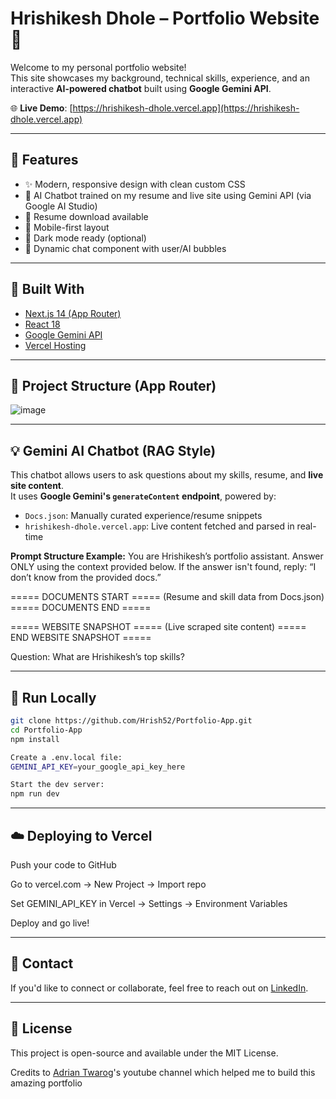 # Hrishikesh Dhole – Portfolio Website 💼

Welcome to my personal portfolio website!  
This site showcases my background, technical skills, experience, and an interactive **AI-powered chatbot** built using **Google Gemini API**.

🌐 **Live Demo**: [https://hrishikesh-dhole.vercel.app](https://hrishikesh-dhole.vercel.app)

---

## 🚀 Features

- ✨ Modern, responsive design with clean custom CSS
- 🧠 AI Chatbot trained on my resume and live site using Gemini API (via Google AI Studio)
- 📄 Resume download available
- 📱 Mobile-first layout
- 🌙 Dark mode ready (optional)
- 💬 Dynamic chat component with user/AI bubbles

---

## 💪 Built With

- [Next.js 14 (App Router)](https://nextjs.org/)
- [React 18](https://reactjs.org/)
- [Google Gemini API](https://makersuite.google.com/app)
- [Vercel Hosting](https://vercel.com)

---

## 📂 Project Structure (App Router)

![image](https://github.com/user-attachments/assets/b3304908-2f42-47fa-ab75-41b08c0692f2)

---

## 💡 Gemini AI Chatbot (RAG Style)

This chatbot allows users to ask questions about my skills, resume, and **live site content**.  
It uses **Google Gemini's `generateContent` endpoint**, powered by:

- `Docs.json`: Manually curated experience/resume snippets
- `hrishikesh-dhole.vercel.app`: Live content fetched and parsed in real-time

**Prompt Structure Example:**
You are Hrishikesh’s portfolio assistant.
Answer ONLY using the context provided below.
If the answer isn't found, reply: “I don’t know from the provided docs.”

===== DOCUMENTS START =====
(Resume and skill data from Docs.json)
===== DOCUMENTS END =====

===== WEBSITE SNAPSHOT =====
(Live scraped site content)
===== END WEBSITE SNAPSHOT =====

Question: What are Hrishikesh’s top skills?


---

## 🔮 Run Locally

```bash
git clone https://github.com/Hrish52/Portfolio-App.git
cd Portfolio-App
npm install

Create a .env.local file:
GEMINI_API_KEY=your_google_api_key_here

Start the dev server:
npm run dev
```

---
## ☁️ Deploying to Vercel
Push your code to GitHub

Go to vercel.com → New Project → Import repo

Set GEMINI_API_KEY in Vercel → Settings → Environment Variables

Deploy and go live!

---
## 📩 Contact
If you'd like to connect or collaborate, feel free to reach out on [LinkedIn](https://www.linkedin.com/in/hrishikesh-dhole-43b150159/).

---
## 📄 License
This project is open-source and available under the MIT License.

Credits to [Adrian Twarog](https://www.linkedin.com/in/adrian-twarog/)'s youtube channel which helped me to build this amazing portfolio
